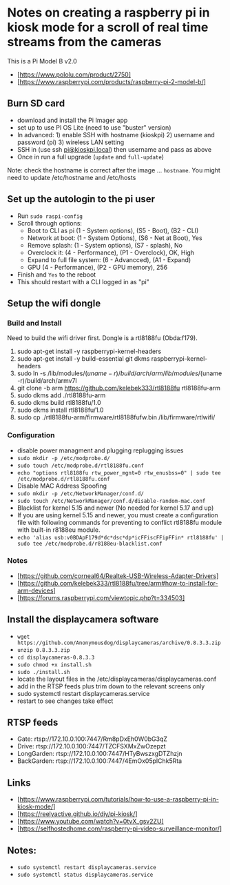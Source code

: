 # Notes on creating a raspberry pi in kiosk mode for a scroll of real time streams from the cameras

This is a Pi Model B v2.0
* [https://www.pololu.com/product/2750]
* [https://www.raspberrypi.com/products/raspberry-pi-2-model-b/]

## Burn SD card
* download and install the Pi Imager app
* set up to use PI OS Lite (need to use "buster" version)
* In advanced: 1) enable SSH with hostname (kioskpi) 2) username and password (pi) 3) wireless LAN setting
* SSH in (use ssh pi@kioskpi.local) then username and pass as above
* Once in run a full upgrade (`update` and `full-update`)

Note: check the hostname is correct after the image ... `hostname`.  You might need to update /etc/hostname and /etc/hosts

## Set up the autologin to the pi user
* Run `sudo raspi-config`
* Scroll through options:
  * Boot to CLI as pi (1 - System options), (S5 - Boot), (B2 - CLI)
  * Network at boot: (1 - System Options), (S6 - Net at Boot), Yes
  * Remove splash: (1 - System options), (S7 - splash), No
  * Overclock it: (4 - Performance), (P1 - Overclock), OK, High
  * Expand to full file system: (6 - Advancced), (A1 - Expand)
  * GPU (4 - Performance), (P2 - GPU memory), 256
* Finish and `Yes` to the reboot
* This should restart with a CLI logged in as "pi"

## Setup the wifi dongle

### Build and Install

Need to build the wifi driver first. Dongle is a rtl8188fu (Obda:f179).

1. sudo apt-get install -y raspberrypi-kernel-headers
2. sudo apt-get install -y build-essential git dkms raspberrypi-kernel-headers
3. sudo ln -s /lib/modules/$(uname -r)/build/arch/arm /lib/modules/$(uname -r)/build/arch/armv7l
4. git clone -b arm https://github.com/kelebek333/rtl8188fu rtl8188fu-arm
5. sudo dkms add ./rtl8188fu-arm
6. sudo dkms build rtl8188fu/1.0
7. sudo dkms install rtl8188fu/1.0
8. sudo cp ./rtl8188fu-arm/firmware/rtl8188fufw.bin /lib/firmware/rtlwifi/

### Configuration
* disable power managment and plugging replugging issues
* `sudo mkdir -p /etc/modprobe.d/`
* `sudo touch /etc/modprobe.d/rtl8188fu.conf`
* `echo "options rtl8188fu rtw_power_mgnt=0 rtw_enusbss=0" | sudo tee /etc/modprobe.d/rtl8188fu.conf`
* Disable MAC Address Spoofing
* `sudo mkdir -p /etc/NetworkManager/conf.d/`
* `sudo touch /etc/NetworkManager/conf.d/disable-random-mac.conf`
* Blacklist for kernel 5.15 and newer (No needed for kernel 5.17 and up)
* If you are using kernel 5.15 and newer, you must create a configuration file with following commands for preventing to conflict rtl8188fu module with built-in r8188eu module.
* `echo 'alias usb:v0BDApF179d*dc*dsc*dp*icFFiscFFipFFin* rtl8188fu' | sudo tee /etc/modprobe.d/r8188eu-blacklist.conf`

### Notes
* [https://github.com/corneal64/Realtek-USB-Wireless-Adapter-Drivers]
* [https://github.com/kelebek333/rtl8188fu/tree/arm#how-to-install-for-arm-devices]
* [https://forums.raspberrypi.com/viewtopic.php?t=334503]

## Install the displaycamera software
* `wget https://github.com/Anonymousdog/displaycameras/archive/0.8.3.3.zip`
* `unzip 0.8.3.3.zip`
* `cd displaycameras-0.8.3.3`
* `sudo chmod +x install.sh`
* `sudo ./install.sh`
* locate the layout files in the /etc/displaycameras/displaycameras.conf
* add in the RTSP feeds plus trim down to the relevant screens only
* sudo systemctl restart displaycameras.service
* restart to see changes take effect

## RTSP feeds
* Gate: rtsp://172.10.0.100:7447/Rm8pDxEh0W0bG3qZ
* Drive: rtsp://172.10.0.100:7447/TZCFSXMxZwOzepzt
* LongGarden: rtsp://172.10.0.100:7447/HTyBwszxgDTZhzjn
* BackGarden: rtsp://172.10.0.100:7447/4EmOx05plChk5Rta

## Links
* [https://www.raspberrypi.com/tutorials/how-to-use-a-raspberry-pi-in-kiosk-mode/]
* [https://reelyactive.github.io/diy/pi-kiosk/]
* [https://www.youtube.com/watch?v=0tvX_gsv2ZU]
* [https://selfhostedhome.com/raspberry-pi-video-surveillance-monitor/]

## Notes:
* `sudo systemctl restart displaycameras.service`
* `sudo systemctl status displaycameras.service`
